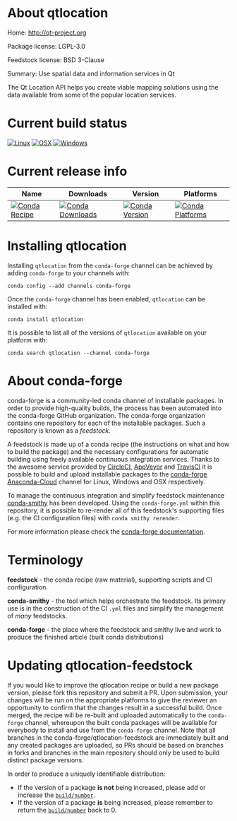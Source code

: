 About qtlocation
================

Home: http://qt-project.org

Package license: LGPL-3.0

Feedstock license: BSD 3-Clause

Summary: Use spatial data and information services in Qt

The Qt Location API helps you create viable mapping solutions using
the data available from some of the popular location services.


Current build status
====================

[![Linux](https://img.shields.io/circleci/project/github/conda-forge/qtlocation-feedstock/master.svg?label=Linux)](https://circleci.com/gh/conda-forge/qtlocation-feedstock)
[![OSX](https://img.shields.io/travis/conda-forge/qtlocation-feedstock/master.svg?label=macOS)](https://travis-ci.org/conda-forge/qtlocation-feedstock)
[![Windows](https://img.shields.io/appveyor/ci/conda-forge/qtlocation-feedstock/master.svg?label=Windows)](https://ci.appveyor.com/project/conda-forge/qtlocation-feedstock/branch/master)

Current release info
====================

| Name | Downloads | Version | Platforms |
| --- | --- | --- | --- |
| [![Conda Recipe](https://img.shields.io/badge/recipe-qtlocation-green.svg)](https://anaconda.org/conda-forge/qtlocation) | [![Conda Downloads](https://img.shields.io/conda/dn/conda-forge/qtlocation.svg)](https://anaconda.org/conda-forge/qtlocation) | [![Conda Version](https://img.shields.io/conda/vn/conda-forge/qtlocation.svg)](https://anaconda.org/conda-forge/qtlocation) | [![Conda Platforms](https://img.shields.io/conda/pn/conda-forge/qtlocation.svg)](https://anaconda.org/conda-forge/qtlocation) |

Installing qtlocation
=====================

Installing `qtlocation` from the `conda-forge` channel can be achieved by adding `conda-forge` to your channels with:

```
conda config --add channels conda-forge
```

Once the `conda-forge` channel has been enabled, `qtlocation` can be installed with:

```
conda install qtlocation
```

It is possible to list all of the versions of `qtlocation` available on your platform with:

```
conda search qtlocation --channel conda-forge
```


About conda-forge
=================

conda-forge is a community-led conda channel of installable packages.
In order to provide high-quality builds, the process has been automated into the
conda-forge GitHub organization. The conda-forge organization contains one repository
for each of the installable packages. Such a repository is known as a *feedstock*.

A feedstock is made up of a conda recipe (the instructions on what and how to build
the package) and the necessary configurations for automatic building using freely
available continuous integration services. Thanks to the awesome service provided by
[CircleCI](https://circleci.com/), [AppVeyor](http://www.appveyor.com/)
and [TravisCI](https://travis-ci.org/) it is possible to build and upload installable
packages to the [conda-forge](https://anaconda.org/conda-forge)
[Anaconda-Cloud](http://docs.anaconda.org/) channel for Linux, Windows and OSX respectively.

To manage the continuous integration and simplify feedstock maintenance
[conda-smithy](http://github.com/conda-forge/conda-smithy) has been developed.
Using the ``conda-forge.yml`` within this repository, it is possible to re-render all of
this feedstock's supporting files (e.g. the CI configuration files) with ``conda smithy rerender``.

For more information please check the [conda-forge documentation](https://conda-forge.org/docs/).

Terminology
===========

**feedstock** - the conda recipe (raw material), supporting scripts and CI configuration.

**conda-smithy** - the tool which helps orchestrate the feedstock.
                   Its primary use is in the construction of the CI ``.yml`` files
                   and simplify the management of *many* feedstocks.

**conda-forge** - the place where the feedstock and smithy live and work to
                  produce the finished article (built conda distributions)


Updating qtlocation-feedstock
=============================

If you would like to improve the qtlocation recipe or build a new
package version, please fork this repository and submit a PR. Upon submission,
your changes will be run on the appropriate platforms to give the reviewer an
opportunity to confirm that the changes result in a successful build. Once
merged, the recipe will be re-built and uploaded automatically to the
`conda-forge` channel, whereupon the built conda packages will be available for
everybody to install and use from the `conda-forge` channel.
Note that all branches in the conda-forge/qtlocation-feedstock are
immediately built and any created packages are uploaded, so PRs should be based
on branches in forks and branches in the main repository should only be used to
build distinct package versions.

In order to produce a uniquely identifiable distribution:
 * If the version of a package **is not** being increased, please add or increase
   the [``build/number``](http://conda.pydata.org/docs/building/meta-yaml.html#build-number-and-string).
 * If the version of a package **is** being increased, please remember to return
   the [``build/number``](http://conda.pydata.org/docs/building/meta-yaml.html#build-number-and-string)
   back to 0.